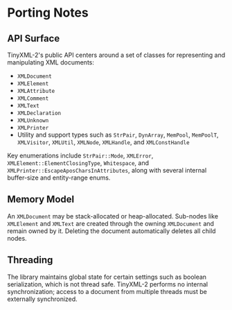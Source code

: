 # Porting Notes

## API Surface
TinyXML-2's public API centers around a set of classes for representing and manipulating XML documents:

- `XMLDocument`
- `XMLElement`
- `XMLAttribute`
- `XMLComment`
- `XMLText`
- `XMLDeclaration`
- `XMLUnknown`
- `XMLPrinter`
- Utility and support types such as `StrPair`, `DynArray`, `MemPool`, `MemPoolT`, `XMLVisitor`, `XMLUtil`, `XMLNode`, `XMLHandle`, and `XMLConstHandle`

Key enumerations include `StrPair::Mode`, `XMLError`, `XMLElement::ElementClosingType`, `Whitespace`, and `XMLPrinter::EscapeAposCharsInAttributes`, along with several internal buffer-size and entity-range enums.

## Memory Model
An `XMLDocument` may be stack-allocated or heap-allocated. Sub-nodes like `XMLElement` and `XMLText` are created through the owning `XMLDocument` and remain owned by it. Deleting the document automatically deletes all child nodes.

## Threading
The library maintains global state for certain settings such as boolean serialization, which is not thread safe. TinyXML-2 performs no internal synchronization; access to a document from multiple threads must be externally synchronized.

